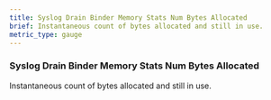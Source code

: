 ```yaml
---
title: Syslog Drain Binder Memory Stats Num Bytes Allocated
brief: Instantaneous count of bytes allocated and still in use.
metric_type: gauge
---
```


### Syslog Drain Binder Memory Stats Num Bytes Allocated

Instantaneous count of bytes allocated and still in use.